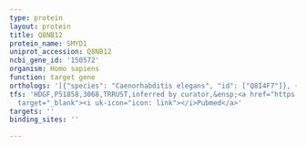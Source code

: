 ```yaml
---
type: protein
layout: protein
title: Q8NB12
protein_name: SMYD1
uniprot_accession: Q8NB12
ncbi_gene_id: '150572'
organism: Homo sapiens
function: target gene
orthologs: '[{"species": "Caenorhabditis elegans", "id": ["Q8I4F7"]}, {"species": "Mus musculus", "id": ["<a href=\"/protein/p97443\">P97443</a>"]}, {"species": "Rattus norvegicus", "id": ["D4A3D2"]}]'
tfs: 'HDGF,P51858,3068,TRRUST,inferred by curator,&ensp;<a href="https://www.ncbi.nlm.nih.gov/pubmed/?term=29087512%5Buid%5D+OR+19162039%5Buid%5D"
  target="_blank"><i uk-icon="icon: link"></i>Pubmed</a>'
targets: ''
binding_sites: ''

---
```

